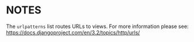 # NOTES   

The `urlpatterns` list routes URLs to views. For more information please see:
    https://docs.djangoproject.com/en/3.2/topics/http/urls/
